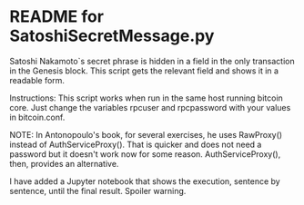 #  README for SatoshiSecretMessage.py

Satoshi Nakamoto`s secret phrase is hidden in a field in the only transaction
in the Genesis	block. This script gets the relevant field and shows it in 
a readable form.

Instructions: This script works when run in the same host running 
bitcoin core. Just change the variables rpcuser and rpcpassword with 
your values in bitcoin.conf. 

NOTE: In Antonopoulo's book, for several exercises, he uses 
RawProxy() instead of AuthServiceProxy(). That is quicker and does 
not need a password but it doesn't work now for some reason.
AuthServiceProxy(), then, provides an alternative.

I have added a Jupyter notebook that shows the execution, sentence by
sentence, until the final result. Spoiler warning.
